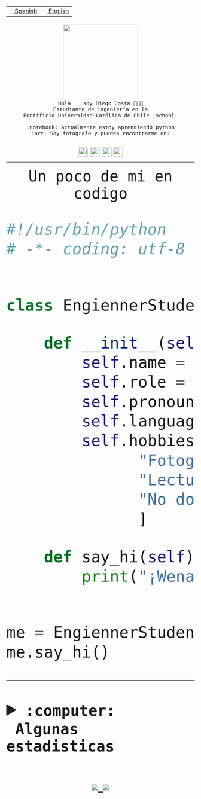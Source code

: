<table border="0"  align="right">
 <tr><td><a href="README.md"><img src="https://upload.wikimedia.org/wikipedia/commons/thumb/8/89/Bandera_de_Espa%C3%B1a.svg/1200px-Bandera_de_Espa%C3%B1a.svg.png" height="10"> Spanish</a></td>
 <td><a href="README.en.md"><img src="https://upload.wikimedia.org/wikipedia/commons/a/a4/Flag_of_the_United_States.svg" height="10"> English</a></td></tr>
</table><br><br><br>


<p align="center">
  <img src="https://github.com/diegocostares/diegocostares/blob/main/Images/aaa2.gif?raw=true" width="200px">
  <br><samp>
    Hola <img src="https://media.giphy.com/media/hvRJCLFzcasrR4ia7z/giphy.gif" width="16px"> soy Diego Costa 👨🏻‍💻<br>
    Estudiante de ingeniería en la <br>
    Pontificia Universidad Católica de Chile :school:<br>
  <br>
    :notebook: Actualmente estoy aprendiendo python <br>
    :art: Soy fotografo y puedes encontrarme en: <br>
  <br></samp>
  
</p>

<p align="center">
   <a href="https://instagram.com/diegocosta_no" target="blank">
    <img 
    align="center" src="https://cdn.jsdelivr.net/npm/simple-icons@3.0.1/icons/instagram.svg" alt="instagram" height="25px" width="25px" />
  </a>
  <a style="border: 3px solid; color: white;"href="https://t.me/diegocosta_no" target="blank">
  <img
  align="center" alt="Telegram" width="25px" src="https://icons-for-free.com/iconfiles/png/512/Telegram-1324888767380505522.png" />
</a>
<a href="https://api.whatsapp.com/send?phone=56971897835&text=Hola!" target="blank">
  <img
  align="center" alt="wtsp" width="25px" src="https://img.icons8.com/pastel-glyph/2x/whatsapp--v2.png" />
</a>
<a href="https://www.linkedin.com/in/diego-costa-786249213/" target="blank">
  <img
  align="center" alt="wtsp" width="25px" src="https://img.icons8.com/metro/452/linkedin.png" />
</a>

  </a>
</p>

---


<p align="center"><font size="25"><samp>Un poco de mi en codigo</samp></front></p>


```python
#!/usr/bin/python
# -*- coding: utf-8 -*-


class EngiennerStudent:

    def __init__(self):
        self.name = "Diego Costa"
        self.role = "Estudiante"
        self.pronouns = "he/him"
        self.language_spoken = ["es_CL", "en_US"]
        self.hobbies = [
              "Fotografia",
              "Lectura",
              "No dormir",
              ]

    def say_hi(self):
        print("¡Wena mundo!")


me = EngiennerStudent()
me.say_hi()
```
---
<details>
  <summary><b><samp>:computer: &nbsp;Algunas estadisticas</samp></b></summary>
  <br/></p>

<!--START_SECTION:waka-->
![Code Time](http://img.shields.io/badge/Code%20Time-457%20hrs%2014%20mins-blue)

**Soy nocturno 🦉** 

```text
🌞 Mañana     6 commits      ░░░░░░░░░░░░░░░░░░░░░░░░░   2.1% 
🌆 Día        107 commits    █████████░░░░░░░░░░░░░░░░   37.41% 
🌃 Tarde      83 commits     ███████░░░░░░░░░░░░░░░░░░   29.02% 
🌙 Noche      90 commits     ███████░░░░░░░░░░░░░░░░░░   31.47%

```
📅 **Soy más productivo los Miércoles** 

```text
Lunes        22 commits     ██░░░░░░░░░░░░░░░░░░░░░░░   7.69% 
Martes       28 commits     ██░░░░░░░░░░░░░░░░░░░░░░░   9.79% 
Miércoles    110 commits    █████████░░░░░░░░░░░░░░░░   38.46% 
Jueves       25 commits     ██░░░░░░░░░░░░░░░░░░░░░░░   8.74% 
Viernes      9 commits      ░░░░░░░░░░░░░░░░░░░░░░░░░   3.15% 
Sábado       40 commits     ███░░░░░░░░░░░░░░░░░░░░░░   13.99% 
Domingo      52 commits     ████░░░░░░░░░░░░░░░░░░░░░   18.18%

```


📊 **Esta semana me dediqué a** 

```text
🐱‍💻 Proyectos: 
G74_BDD                  3 hrs 33 mins       ███████░░░░░░░░░░░░░░░░░░   31.37% 
private                  2 hrs 45 mins       ██████░░░░░░░░░░░░░░░░░░░   24.35% 
T0v2                     2 hrs 21 mins       █████░░░░░░░░░░░░░░░░░░░░   20.76% 
AmbarAraus               1 hr 45 mins        ████░░░░░░░░░░░░░░░░░░░░░   15.5% 
PautaT0-2022-1-main      29 mins             █░░░░░░░░░░░░░░░░░░░░░░░░   4.28%

```


 Last Updated on 14/05/2022 18:29:46 UTC
<!--END_SECTION:waka-->
  
  

 <p align="center"> <img src="https://github-readme-stats.vercel.app/api?username=diegocostares&show_icons=true&theme=ayu-mirage" alt="abhisheknaiidu" /></p>
 
</details>

<p align=center>
  <a href="https://github.com/diegocostares">
    <img src="https://badges.pufler.dev/visits/diegocostares/diegocostares?style=flat-square&color=black&logo=github">
  </a>
  <a href="https://github.com/diegocostares?tab=repositories">
    <img src="https://badges.pufler.dev/repos/diegocostares?style=flat-square&color=black&logo=github">
  </a>
</p>

